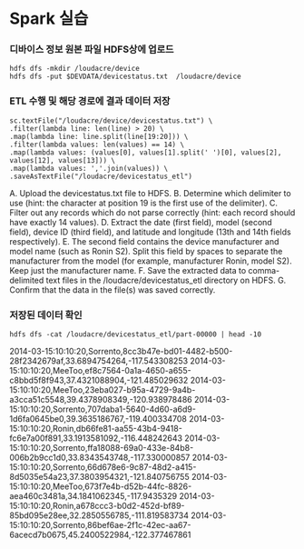 # Spark 실습
### 디바이스 정보 원본 파일 HDFS상에 업로드
```
hdfs dfs -mkdir /loudacre/device
hdfs dfs -put $DEVDATA/devicestatus.txt  /loudacre/device
```

### ETL 수행 및 해당 경로에 결과 데이터 저장
```
sc.textFile("/loudacre/device/devicestatus.txt") \
.filter(lambda line: len(line) > 20) \
.map(lambda line: line.split(line[19:20])) \
.filter(lambda values: len(values) == 14) \
.map(lambda values: (values[0], values[1].split(' ')[0], values[2], values[12], values[13])) \
.map(lambda values: ','.join(values)) \
.saveAsTextFile("/loudacre/devicestatus_etl")
```
A. Upload the devicestatus.txt file to HDFS.
B. Determine which delimiter to use (hint: the character at
position 19 is the first use of the delimiter).
C. Filter out any records which do not parse correctly 
(hint: each record should have exactly 14 values).
D. Extract the date (first field), model (second field), device ID 
(third field), and latitude and longitude (13th and 14th fields respectively).
E. The second field contains the device manufacturer and model name (such as Ronin S2). 
Split this field by spaces to separate
the manufacturer from the model (for example, manufacturer Ronin, model S2). 
Keep just the manufacturer name.
F. Save the extracted data to comma-delimited text files in the
/loudacre/devicestatus_etl directory on HDFS.
G. Confirm that the data in the file(s) was saved correctly.

### 저장된 데이터 확인
```
hdfs dfs -cat /loudacre/devicestatus_etl/part-00000 | head -10
```
2014-03-15:10:10:20,Sorrento,8cc3b47e-bd01-4482-b500-28f2342679af,33.6894754264,-117.543308253
2014-03-15:10:10:20,MeeToo,ef8c7564-0a1a-4650-a655-c8bbd5f8f943,37.4321088904,-121.485029632
2014-03-15:10:10:20,MeeToo,23eba027-b95a-4729-9a4b-a3cca51c5548,39.4378908349,-120.938978486
2014-03-15:10:10:20,Sorrento,707daba1-5640-4d60-a6d9-1d6fa0645be0,39.3635186767,-119.400334708
2014-03-15:10:10:20,Ronin,db66fe81-aa55-43b4-9418-fc6e7a00f891,33.1913581092,-116.448242643
2014-03-15:10:10:20,Sorrento,ffa18088-69a0-433e-84b8-006b2b9cc1d0,33.8343543748,-117.330000857
2014-03-15:10:10:20,Sorrento,66d678e6-9c87-48d2-a415-8d5035e54a23,37.3803954321,-121.840756755
2014-03-15:10:10:20,MeeToo,673f7e4b-d52b-44fc-8826-aea460c3481a,34.1841062345,-117.9435329
2014-03-15:10:10:20,Ronin,a678ccc3-b0d2-452d-bf89-85bd095e28ee,32.2850556785,-111.819583734
2014-03-15:10:10:20,Sorrento,86bef6ae-2f1c-42ec-aa67-6acecd7b0675,45.2400522984,-122.377467861
